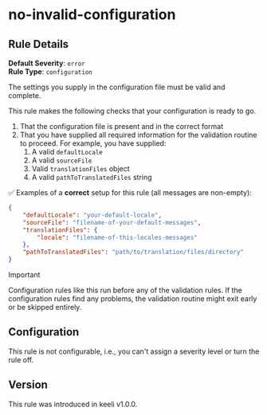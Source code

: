 # no-invalid-configuration

## Rule Details

**Default Severity**: `error`  
**Rule Type**: `configuration`

The settings you supply in the configuration file must be valid and complete.

This rule makes the following checks that your configuration is ready to go.

1. That the configuration file is present and in the correct format
2. That you have supplied all required information for the validation routine to proceed. For example, you have supplied:
   1. A valid `defaultLocale`
   2. A valid `sourceFile`
   3. Valid `translationFiles` object
   4. A valid `pathToTranslatedFiles` string

✅ Examples of a **correct** setup for this rule (all messages are non-empty):

```json
{
	"defaultLocale": "your-default-locale",
	"sourceFile": "filename-of-your-default-messages",
	"translationFiles": {
		"locale": "filename-of-this-locales-messages"
	},
	"pathToTranslatedFiles": "path/to/translation/files/directory"
}
```

> [!IMPORTANT]
> Configuration rules like this run before any of the validation rules. If the configuration rules find any problems, the validation routine might exit early or be skipped entirely.

## Configuration

This rule is not configurable, i.e., you can't assign a severity level or turn the rule off.

## Version

This rule was introduced in keeli v1.0.0.
